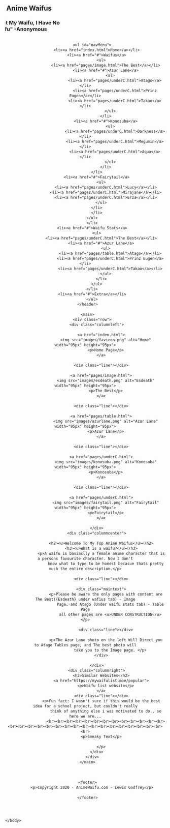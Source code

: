 <html lang="en">

<head>
  <meta http-equiv="Content-Type" content="text/html; charset=utf-8" />

  <title>My favorite Anime Waifus</title>
  <link rel="icon" type="image/ico" href="images/favicon.ico">
  <link rel="stylesheet" type="text/css" href="styles/normalize.css">
  <link rel="stylesheet" type="text/css" href="styles/main.css">

</head>

<body>

  <section id="page">
      <header>
          <div style="overflow: hidden;">
              <div id="A" style="float:left; width: 50%;  margin-left: -225px; padding-top: 10px;">
                  <img src="images/esdeath.PNG" width="150">
              </div>
              <div id="B" style="float: left; width: 50%; margin-left: -100px;">
                  <div>
                      <hgroup>
                          <h1>Top Anime Waifus</h1>
                          <h3>"Without My Waifu, I Have No Laifu" -Anonymous </h3>
                      </hgroup>
                  </div>
              </div>
          </div>

          <ul id="navMenu">
              <li><a href="index.html">Home</a></li>
              <li><a href="#">Waifus</a>
                  <ul>
                      <li><a href="pages/image.html">The Best</a></li>
                      <li><a href="#">Azur Lane</a>
                          <ul>
                              <li><a href="pages/underC.html">Atago</a></li>
                              <li><a href="pages/underC.html">Prinz Eugen</a></li>
                              <li><a href="pages/underC.html">Takao</a></li>
                          </ul>
                      </li>
                      <li><a href="#">Konosuba</a>
                          <ul>
                              <li><a href="pages/underC.html">Darkness</a></li>
                              <li><a href="pages/underC.html">Megumin</a></li>
                              <li><a href="pages/underC.html">Aqua</a></li>
                          </ul>
                      </li>
              </li>
              <li><a href="#">Fairytail</a>
                  <ul>
                      <li><a href="pages/underC.html">Lucy</a></li>
                      <li><a href="pages/underC.html">Mirajane</a></li>
                      <li><a href="pages/underC.html">Erza</a></li>
                  </ul>
              </li>
              </li>
          </ul>
          </li>
          <li><a href="#">Waifu Stats</a>
              <ul>
                  <li><a href="pages/underC.html">The Best</a></li>
                  <li><a href="#">Azur Lane</a>
                      <ul>
                          <li><a href="pages/table.html">Atago</a></li>
                          <li><a href="pages/underC.html">Prinz Eugen</a></li>
                          <li><a href="pages/underC.html">Takao</a></li>
                      </ul>
                  </li>
              </ul>
          </li>
          <li><a href="#">Extra</a></li>
          </ul>
      </header>

      <main>
          <div class="row">
              <div class="columnleft">

                  <a href="index.html">
                      <img src="images/favicon.png" alt="Home" width="95px" height="95px">
                      <p>Home Page</p>
                  </a>

                  <div class="line"></div>

                  <a href="pages/image.html">
                      <img src="images/esdeath.png" alt="Esdeath" width="95px" height="95px">
                      <p>The Best</p>
                  </a>

                  <div class="line"></div>

                  <a href="pages/table.html">
                      <img src="images/azurlane.png" alt="Azur Lane" width="95px" height="95px">
                      <p>Azur Lane</p>
                  </a>

                  <div class="line"></div>

                  <a href="pages/underC.html">
                      <img src="images/konosuba.png" alt="Konosuba" width="95px" height="95px">
                      <p>Konosuba</p>
                  </a>

                  <div class="line"></div>

                  <a href="pages/underC.html">
                      <img src="images/fairytail.png" alt="Fairytail" width="95px" height="95px">
                      <p>Fairytail</p>
                  </a>

              </div>
              <div class="columncenter">

                  <h2><u>Welcome To My Top Anime Waifus</u></h2>
                  <h3><u>What is a waifu?</u></h3>
                  <p>A waifu is basiaclly a female anime character that is a persons favourite character. Now I don't
                      know what to type to be honest becasue thats pretty much the entire description.</p>

                  <div class="line"></div>

                  <div class="maintext">
                      <p>Please be aware the only pages with content are The Best({Esdeath} under wafius tab) - Image
                          Page, and Atago (Under waifu stats tab) - Table Page
                          all other pages are <u>UNDER CONSTRUCTION</u> </p>

                      <div class="line"></div>

                      <p>The Azur Lane photo on the left Will Direct you to Atago Tables page, and The best photo will
                          take you to the Image page. </p>
                  </div>

              </div>
              <div class="columnright">
                  <h2>Similar Websites</h2>
                  <a href="https://mywaifulist.moe/popular">
                      <p>Waifu list website</p>
                  </a>
                  <div class="line"></div>
                  <p>Fun fact: I wasn't sure if this would be the best idea for a school project, but couldn't really
                      think of anything else i was motivated to do.. so here we are...
                      <br><br><br><br><br><br><br><br><br><br><br><br><br><br><br><br><br><br><br><br><br><br><br><br><br><br><br><br><br><br><br>
                  <p>Sneaky Text</p>

                  </p>
              </div>
          </div>
      </main>



      <footer>
          <p>Copyright 2020 - AnimeWaifu.com - Lewis Godfrey</p>

      </footer>
  </section>


</body>



    </body>
</html>
